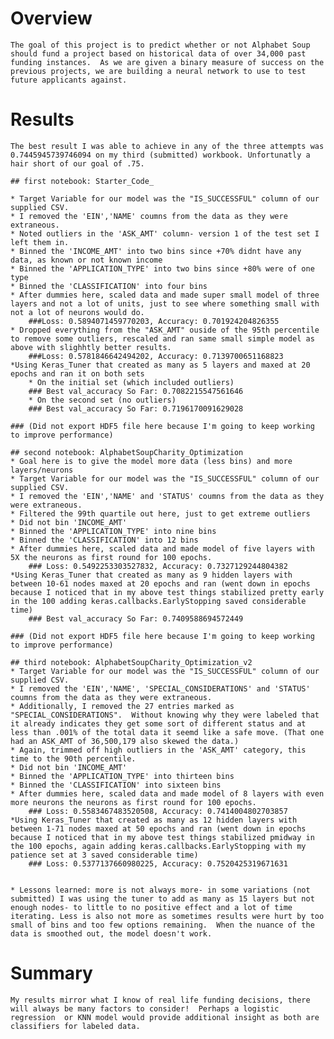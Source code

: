 # Overview
    The goal of this project is to predict whether or not Alphabet Soup should fund a project based on historical data of over 34,000 past funding instances.  As we are given a binary measure of success on the previous projects, we are building a neural network to use to test future applicants against. 


# Results
    The best result I was able to achieve in any of the three attempts was 0.7445945739746094 on my third (submitted) workbook. Unfortunatly a hair short of our goal of .75.

    ## first notebook: Starter_Code_
    
    * Target Variable for our model was the "IS_SUCCESSFUL" column of our supplied CSV.
    * I removed the 'EIN','NAME' coumns from the data as they were extraneous.
    * Noted outliers in the 'ASK_AMT' column- version 1 of the test set I left them in.
    * Binned the 'INCOME_AMT' into two bins since +70% didnt have any data, as known or not known income
    * Binned the 'APPLICATION_TYPE' into two bins since +80% were of one type
    * Binned the 'CLASSIFICATION' into four bins
    * After dummies here, scaled data and made super small model of three layers and not a lot of units, just to see where something small with not a lot of neurons would do.
        ###Loss: 0.5894071459770203, Accuracy: 0.701924204826355
    * Dropped everything from the "ASK_AMT" ouside of the 95th percentile to remove some outliers, rescaled and ran same small simple model as above with slighhtly better results. 
        ###Loss: 0.5781846642494202, Accuracy: 0.7139700651168823
    *Using Keras_Tuner that created as many as 5 layers and maxed at 20 epochs and ran it on both sets
        * On the initial set (which included outliers)
        ### Best val_accuracy So Far: 0.7082215547561646
        * On the second set (no outliers)
        ### Best val_accuracy So Far: 0.7196170091629028

    ### (Did not export HDF5 file here because I'm going to keep working to improve performance)

    ## second notebook: AlphabetSoupCharity_Optimization
    * Goal here is to give the model more data (less bins) and more layers/neurons
    * Target Variable for our model was the "IS_SUCCESSFUL" column of our supplied CSV.
    * I removed the 'EIN','NAME' and 'STATUS' coumns from the data as they were extraneous.
    * Filtered the 99th quartile out here, just to get extreme outliers
    * Did not bin 'INCOME_AMT' 
    * Binned the 'APPLICATION_TYPE' into nine bins
    * Binned the 'CLASSIFICATION' into 12 bins
    * After dummies here, scaled data and made model of five layers with 5X the neurons as first round for 100 epochs.
        ### Loss: 0.5492253303527832, Accuracy: 0.7327129244804382
    *Using Keras_Tuner that created as many as 9 hidden layers with between 10-61 nodes maxed at 20 epochs and ran (went down in epochs because I noticed that in my above test things stabilized pretty early in the 100 adding keras.callbacks.EarlyStopping saved considerable time)
        ### Best val_accuracy So Far: 0.7409588694572449
    
    ### (Did not export HDF5 file here because I'm going to keep working to improve performance)
    
    ## third notebook: AlphabetSoupCharity_Optimization_v2
    * Target Variable for our model was the "IS_SUCCESSFUL" column of our supplied CSV.
    * I removed the 'EIN','NAME', 'SPECIAL_CONSIDERATIONS' and 'STATUS' coumns from the data as they were extraneous.
    * Additionally, I removed the 27 entries marked as "SPECIAL_CONSIDERATIONS".  Without knowing why they were labeled that it already indicates they get some sort of different status and at less than .001% of the total data it seemd like a safe move. (That one had an ASK_AMT of 36,500,179 also skewed the data.)
    * Again, trimmed off high outliers in the 'ASK_AMT' category, this time to the 90th percentile.
    * Did not bin 'INCOME_AMT' 
    * Binned the 'APPLICATION_TYPE' into thirteen bins
    * Binned the 'CLASSIFICATION' into sixteen bins
    * After dummies here, scaled data and made model of 8 layers with even more neurons the neurons as first round for 100 epochs.
        ### Loss: 0.5583467483520508, Accuracy: 0.7414004802703857
    *Using Keras_Tuner that created as many as 12 hidden layers with between 1-71 nodes maxed at 50 epochs and ran (went down in epochs because I noticed that in my above test things stabilized pmidway in the 100 epochs, again adding keras.callbacks.EarlyStopping with my patience set at 3 saved considerable time)
        ### Loss: 0.5377137660980225, Accuracy: 0.7520425319671631

    
    * Lessons learned: more is not always more- in some variations (not submitted) I was using the tuner to add as many as 15 layers but not enough nodes- to little to no positive effect and a lot of time iterating. Less is also not more as sometimes results were hurt by too small of bins and too few options remaining.  When the nuance of the data is smoothed out, the model doesn't work.

# Summary
    My results mirror what I know of real life funding decisions, there will always be many factors to consider!  Perhaps a logistic regression  or KNN model would provide additional insight as both are classifiers for labeled data. 